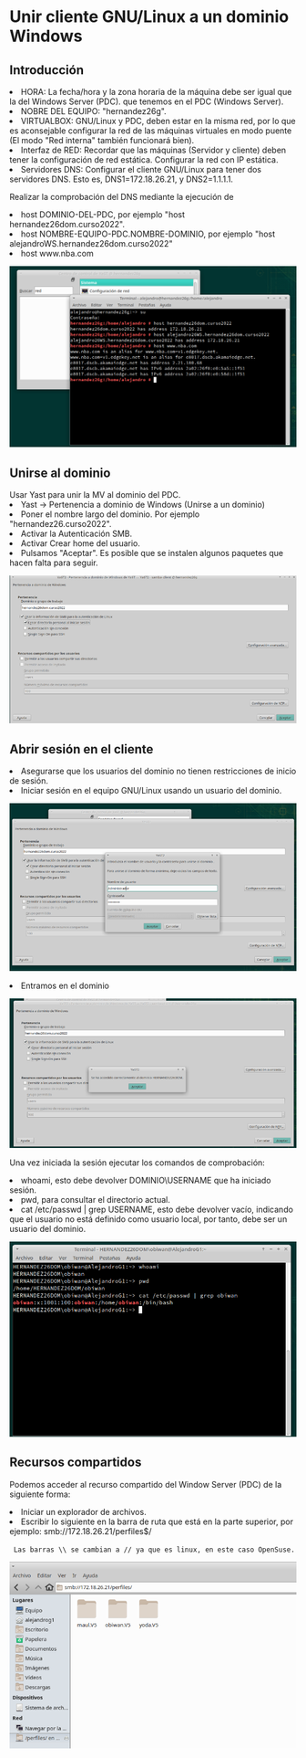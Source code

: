 <h1>  Unir cliente GNU/Linux a un dominio Windows </h1>

<h2> Introducción </h2>
<li>HORA: La fecha/hora y la zona horaria de la máquina debe ser igual que la del Windows Server (PDC). que tenemos en el PDC (Windows Server).</li>
<li>NOBRE DEL EQUIPO: "hernandez26g".
<li>VIRTUALBOX: GNU/Linux y PDC, deben estar en la misma red, por lo que es aconsejable configurar la red de las máquinas virtuales en modo puente (El modo "Red interna" también funcionará bien).
<li>Interfaz de RED: Recordar que las máquinas (Servidor y cliente) deben tener la configuración de red estática. Configurar la red con IP estática.
<li>Servidores DNS: Configurar el cliente GNU/Linux para tener dos servidores DNS. Esto es, DNS1=172.18.26.21, y DNS2=1.1.1.1.
<p>Realizar la comprobación del DNS mediante la ejecución de
<li>host DOMINIO-DEL-PDC, por ejemplo "host hernandez26dom.curso2022".
<li>host NOMBRE-EQUIPO-PDC.NOMBRE-DOMINIO, por ejemplo "host alejandroWS.hernandez26dom.curso2022"
<li>host www.nba.com

![Comprobaciones](https://github.com/AbyssC1/idp2122-alejandro/blob/main/Imagenes/T5%20P2/Comprobaciones.png)

<h2>Unirse al dominio</h2>
Usar Yast para unir la MV al dominio del PDC.

<li>Yast -> Pertenencia a dominio de Windows (Unirse a un dominio)
<li>Poner el nombre largo del dominio. Por ejemplo "hernandez26.curso2022".
<li>Activar la Autenticación SMB.
<li>Activar Crear home del usuario.
<li>Pulsamos "Aceptar". Es posible que se instalen algunos paquetes que hacen falta para seguir.

![Comprobaciones](https://github.com/AbyssC1/idp2122-alejandro/blob/main/Imagenes/T5%20P2/1Unirse%20al%20dominio.png)
   
<h2>Abrir sesión en el cliente</h2>
<li>Asegurarse que los usuarios del dominio no tienen restricciones de inicio de sesión.

<li>Iniciar sesión en el equipo GNU/Linux usando un usuario del dominio.

![Comprobaciones](https://github.com/AbyssC1/idp2122-alejandro/blob/main/Imagenes/T5%20P2/3Uniser%20al%20dominio%20con%20administrador.png)
   
<li> Entramos en el dominio
   
![Comprobaciones](https://github.com/AbyssC1/idp2122-alejandro/blob/main/Imagenes/T5%20P2/4Conectado%20correctamente.png) 
   
<p>Una vez iniciada la sesión ejecutar los comandos de comprobación:</p>

<li>whoami, esto debe devolver DOMINIO\USERNAME que ha iniciado sesión.
<li>pwd, para consultar el directorio actual.
<li>cat /etc/passwd | grep USERNAME, esto debe devolver vacío, indicando que el usuario no está definido como usuario local, por tanto, debe ser un usuario del dominio.

![Comprobaciones](https://github.com/AbyssC1/idp2122-alejandro/blob/main/Imagenes/T5%20P2/7Comprobaciones%20dentro%20del%20dominio%20de%20opensuse.png) 
   
<h2>Recursos compartidos</h2>
   
<p>Podemos acceder al recurso compartido del Window Server (PDC) de la siguiente forma:

<li>Iniciar un explorador de archivos.
<li>Escribir lo siguiente en la barra de ruta que está en la parte superior, por ejemplo: smb://172.18.26.21/perfiles$/
   <p> <code> Las barras \\ se cambian a // ya que es linux, en este caso OpenSuse. </code> </p>
   
 ![Comprobaciones](https://github.com/AbyssC1/idp2122-alejandro/blob/main/Imagenes/T5%20P2/8Entra%20el%20V5.png) 
   
   
